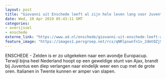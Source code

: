 ```yaml
---
layout: post
title: "Giovanni uit Enschede leeft al zijn hele leven lang voor Juventus"
date: Wed, 10 Apr 2019 05:43:11 GMT
categories: 
- overijssel 
- enschede 
externe_link: "https://www.ad.nl/enschede/giovanni-uit-enschede-leeft-al-zijn-hele-leven-lang-voor-juventus~a7336519/"
feature_image: "https://images1.persgroep.net/rcs/qNRlpswnfn1v_2dmtOZjSIdqd-M/diocontent/145119884/_fitwidth/400/?appId=21791a8992982cd8da851550a453bd7f&quality=0.7"
---
```


ENSCHEDE - Zelden is er zo uitgekeken naar een avondje Europacup. Terwijl bijna heel Nederland hoopt op een geweldige stunt van Ajax, brandt bij Juventus een diep verlangen naar eindelijk weer een cup met de grote oren. Italianen in Twente kunnen er amper van slapen.
